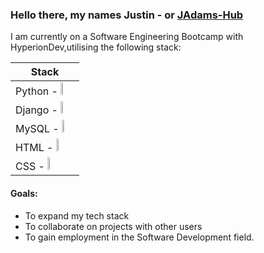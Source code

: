 ### Hello there, my names Justin - or [JAdams-Hub](https://github.com/JAdams-hub)

I am currently on a Software Engineering Bootcamp with HyperionDev,utilising the following stack:


| Stack                                                                                                                                                                                                                                                                                          |
|------------------------------------------------------------------------------------------------------------------------------------------------------------------------------------------------------------------------------------------------------------------------------------------------|
| Python - <img src="https://www.python.org/static/opengraph-icon-200x200.png" width=9% height=4%>                                                                                                                                                                                               |
| Django - <img src="https://th.bing.com/th/id/R.811421bf95c2d6506d3660a6814b71d2?rik=t746fMbIyeoXwQ&pid=ImgRaw&r=0&sres=1&sresct=1" width=8% height=4%>                                                                                                                                         |
| MySQL - <img src="https://th.bing.com/th/id/R.6b47d7fec15d3e1a5de086ac1c808f6d?rik=IIkC39481Md3Bw&riu=http%3a%2f%2flogos-download.com%2fwp-content%2fuploads%2f2016%2f05%2fMySQL_logo_logotype.png&ehk=aWHquyoObU%2fXSsDiw7VKaqGdBCxP2cRjipdNUO5Q6us%3d&risl=&pid=ImgRaw&r=0" width=10% height=4%> |
| HTML - <img src="https://www.clipartkey.com/mpngs/m/210-2104705_html-logo-png-transparent-background.png" width=7% height=4%>                                                                                                                                                                  |
| CSS - <img src="https://th.bing.com/th/id/OIP.hG6v403fXEtFUUkC_PUq2QHaKt?w=131&h=190&c=7&r=0&o=5&dpr=1.5&pid=1.7" width=6% height=4%>                                                                                                                                                          |

#### Goals: 
- To expand my tech stack
- To collaborate on projects with other users
- To gain employment in the Software Development field.
